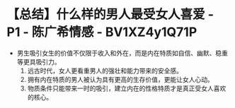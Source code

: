 # 【总结】什么样的男人最受女人喜爱 - P1 - 陈广希情感 - BV1XZ4y1Q71P

-   男生吸引女生的价值不仅限于收入和外在，而是内在特质如自信、幽默、稳重等更具吸引力。
    1.  远古时代，女人更看重男人的强壮和能力带来的安全感。
    2.  拥有内在特质的男人被认为具有更高的生存价值，更能让女人心动。
    3.  物质条件只能带来一时的吸引，建立内在的性格特质才是真正受女人喜欢的核心。